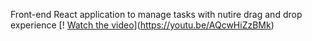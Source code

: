 
Front-end React application to manage tasks with nutire drag and drop experience 
[! [Watch the video](https://youtu.be/AQcwHiZzBMk)](https://youtu.be/AQcwHiZzBMk)
